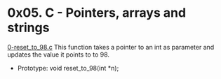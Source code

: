 # 0x05. C - Pointers, arrays and strings

[0-reset_to_98.c](./0-reset_to_98.c)
This function takes a pointer to an int as parameter and updates the value it points to to 98.

- Prototype: void reset_to_98(int \*n);

